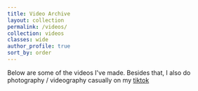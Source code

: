 ```yaml
---
title: Video Archive
layout: collection
permalink: /videos/
collection: videos
classes: wide
author_profile: true
sort_by: order
---
```


Below are some of the videos I've made. Besides that, I also do photography / videography casually on my [tiktok](tiktok.com/@mengqoo)